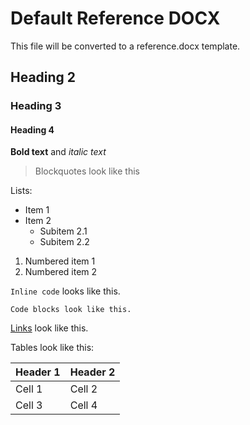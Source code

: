 # Default Reference DOCX

This file will be converted to a reference.docx template.

## Heading 2

### Heading 3

#### Heading 4

**Bold text** and *italic text*

> Blockquotes look like this

Lists:
* Item 1
* Item 2
  * Subitem 2.1
  * Subitem 2.2

1. Numbered item 1
2. Numbered item 2

`Inline code` looks like this.

```
Code blocks look like this.
```

[Links](https://example.com) look like this.

Tables look like this:

| Header 1 | Header 2 |
|----------|----------|
| Cell 1   | Cell 2   |
| Cell 3   | Cell 4   |
